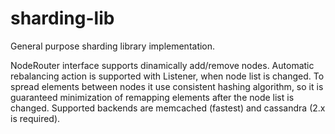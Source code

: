sharding-lib
============

General purpose sharding library implementation.

NodeRouter interface supports dinamically add/remove nodes.
Automatic rebalancing action is supported with Listener, when node list is changed.
To spread elements between nodes it use consistent hashing algorithm,
so it is guaranteed minimization of remapping elements after the node list is changed.
Supported backends are memcached (fastest) and cassandra (2.x is required).

